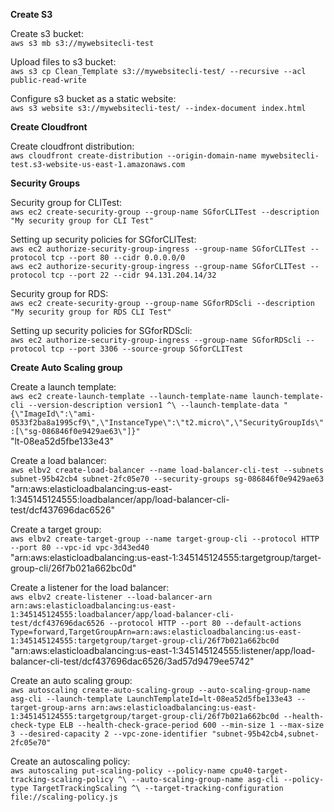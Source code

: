 **Create S3**

Create s3 bucket:\
`aws s3 mb s3://mywebsitecli-test`

Upload files to s3 bucket:\
`aws s3 cp Clean_Template s3://mywebsitecli-test/ --recursive --acl public-read-write`

Configure s3 bucket as a static website:\
`aws s3 website s3://mywebsitecli-test/ --index-document index.html`

**Create Cloudfront**

Create cloudfront distribution:\
`aws cloudfront create-distribution --origin-domain-name mywebsitecli-test.s3-website-us-east-1.amazonaws.com`

**Security Groups**

Security group for CLITest:\
`aws ec2 create-security-group --group-name SGforCLITest --description "My security group for CLI Test"`

Setting up security policies for SGforCLITest:\
`aws ec2 authorize-security-group-ingress --group-name SGforCLITest --protocol tcp --port 80 --cidr 0.0.0.0/0`\
`aws ec2 authorize-security-group-ingress --group-name SGforCLITest --protocol tcp --port 22 --cidr 94.131.204.14/32`

Security group for RDS:\
`aws ec2 create-security-group --group-name SGforRDScli --description "My security group for RDS CLI Test"`

Setting up security policies for SGforRDScli:\
`aws ec2 authorize-security-group-ingress --group-name SGforRDScli --protocol tcp --port 3306 --source-group SGforCLITest`

**Create Auto Scaling group**

Create a launch template:\
`aws ec2 create-launch-template --launch-template-name launch-template-cli --version-description version1 ^\
  --launch-template-data "{\"ImageId\":\"ami-0533f2ba8a1995cf9\",\"InstanceType\":\"t2.micro\",\"SecurityGroupIds\":[\"sg-086846f0e9429ae63\"]}"`\
"lt-08ea52d5fbe133e43"

Create a load balancer:\
`aws elbv2 create-load-balancer --name load-balancer-cli-test --subnets subnet-95b42cb4 subnet-2fc05e70 --security-groups sg-086846f0e9429ae63`\
"arn:aws:elasticloadbalancing:us-east-1:345145124555:loadbalancer/app/load-balancer-cli-test/dcf437696dac6526"

Create a target group:\
`aws elbv2 create-target-group --name target-group-cli --protocol HTTP --port 80 --vpc-id vpc-3d43ed40`\
"arn:aws:elasticloadbalancing:us-east-1:345145124555:targetgroup/target-group-cli/26f7b021a662bc0d"

Create a listener for the load balancer:\
`aws elbv2 create-listener --load-balancer-arn arn:aws:elasticloadbalancing:us-east-1:345145124555:loadbalancer/app/load-balancer-cli-test/dcf437696dac6526 --protocol HTTP --port 80 --default-actions Type=forward,TargetGroupArn=arn:aws:elasticloadbalancing:us-east-1:345145124555:targetgroup/target-group-cli/26f7b021a662bc0d`\
"arn:aws:elasticloadbalancing:us-east-1:345145124555:listener/app/load-balancer-cli-test/dcf437696dac6526/3ad57d9479ee5742"

Create an auto scaling group:\
`aws autoscaling create-auto-scaling-group --auto-scaling-group-name asg-cli --launch-template LaunchTemplateId=lt-08ea52d5fbe133e43 --target-group-arns arn:aws:elasticloadbalancing:us-east-1:345145124555:targetgroup/target-group-cli/26f7b021a662bc0d --health-check-type ELB --health-check-grace-period 600 --min-size 1 --max-size 3 --desired-capacity 2 --vpc-zone-identifier "subnet-95b42cb4,subnet-2fc05e70"`

Create an autoscaling policy:\
`aws autoscaling put-scaling-policy --policy-name cpu40-target-tracking-scaling-policy ^\
  --auto-scaling-group-name asg-cli --policy-type TargetTrackingScaling ^\
  --target-tracking-configuration file://scaling-policy.js`
